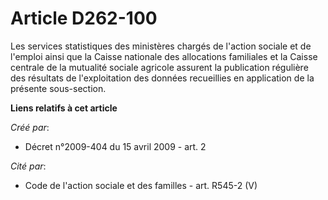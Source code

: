 # Article D262-100

Les services statistiques des ministères chargés de l'action sociale et de l'emploi ainsi que la Caisse nationale des
allocations familiales et la Caisse centrale de la mutualité sociale agricole assurent la publication régulière des résultats
de l'exploitation des données recueillies en application de la présente sous-section.

**Liens relatifs à cet article**

_Créé par_:

  - Décret n°2009-404 du 15 avril 2009 - art. 2

_Cité par_:

  - Code de l'action sociale et des familles - art. R545-2 (V)
